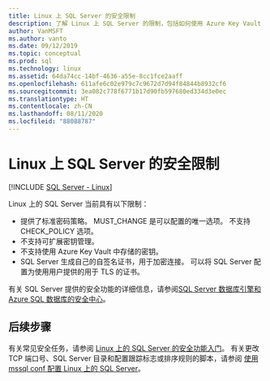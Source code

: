 ```yaml
---
title: Linux 上 SQL Server 的安全限制
description: 了解 Linux 上 SQL Server 的限制，包括如何使用 Azure Key Vault 中存储的密钥以及不支持可扩展密钥管理。
author: VanMSFT
ms.author: vanto
ms.date: 09/12/2019
ms.topic: conceptual
ms.prod: sql
ms.technology: linux
ms.assetid: 64da74cc-14bf-4636-a55e-8cc1fce2aaff
ms.openlocfilehash: 611afe6c02e979c7c9672d7d94f84844b8932cf6
ms.sourcegitcommit: 3ea082c778f6771b17d90fb597680ed334d3e0ec
ms.translationtype: HT
ms.contentlocale: zh-CN
ms.lasthandoff: 08/11/2020
ms.locfileid: "88088787"
---
```

# <a name="security-limitations-for-sql-server-on-linux"></a>Linux 上 SQL Server 的安全限制

[!INCLUDE [SQL Server - Linux](../includes/applies-to-version/sql-linux.md)]

Linux 上的 SQL Server 当前具有以下限制：

* 提供了标准密码策略。 MUST_CHANGE 是可以配置的唯一选项。 不支持 CHECK_POLICY 选项。
* 不支持可扩展密钥管理。 
* 不支持使用 Azure Key Vault 中存储的密钥。
* SQL Server 生成自己的自签名证书，用于加密连接。 可以将 SQL Server 配置为使用用户提供的用于 TLS 的证书。 

有关 SQL Server 提供的安全功能的详细信息，请参阅[SQL Server 数据库引擎和 Azure SQL 数据库的安全中心](../relational-databases/security/security-center-for-sql-server-database-engine-and-azure-sql-database.md)。

## <a name="next-steps"></a>后续步骤

有关常见安全任务，请参阅 [Linux 上的 SQL Server 的安全功能入门](sql-server-linux-security-get-started.md)。 有关更改 TCP 端口号、SQL Server 目录和配置跟踪标志或排序规则的脚本，请参阅 [使用 mssql conf 配置 Linux 上的 SQL Server](sql-server-linux-configure-mssql-conf.md)。
